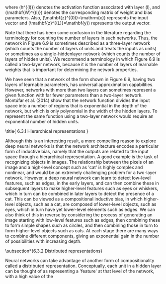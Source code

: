 where \(h^{(l)}\) denotes the activation function associated with layer \(l\), and \(\mathbf{W}^{(l)}\) denotes the corresponding matrix of weight and bias parameters. Also, \(\mathbf{z}^{(0)}=\mathrm{x}\) represents the input vector and \(\mathbf{z}^{(L)}=\mathbf{y}\) represents the output vector.

Note that there has been some confusion in the literature regarding the terminology for counting the number of layers in such networks. Thus, the network in Figure 6.9 is sometimes described as a three-layer network (which counts the number of layers of units and treats the inputs as units) or sometimes as a single-hiddenlayer network (which counts the number of layers of hidden units). We recommend a terminology in which Figure 6.9 is called a two-layer network, because it is the number of layers of learnable weights that is important for determining the network properties.

We have seen that a network of the form shown in Figure 6.9, having two layers of learnable parameters, has universal approximation capabilities. However, networks with more than two layers can sometimes represent a given function with far fewer parameters than a two-layer network. Montúfar et al. (2014) show that the network function divides the input space into a number of regions that is exponential in the depth of the network, but which is only polynomial in the width of the hidden layers. To represent the same function using a two-layer network would require an exponential number of hidden units.

\title{
6.3.1 Hierarchical representations
}

Although this is an interesting result, a more compelling reason to explore deep neural networks is that the network architecture encodes a particular form of inductive bias, namely that the outputs are related to the input space through a hierarchical representation. A good example is the task of recognizing objects in images. The relationship between the pixels of an image and a high-level concept such as 'cat' is highly complex and nonlinear, and would be an extremely challenging problem for a two-layer network. However, a deep neural network can learn to detect low-level features, such as edges, in the early layers, and can then combine these in subsequent layers to make higher-level features such as eyes or whiskers, which in turn can be combined in later layers to detect the presence of a cat. This can be viewed as a compositional inductive bias, in which higher-level objects, such as a cat, are composed of lower-level objects, such as eyes, which in turn have yet lower-level elements such as edges. We can also think of this in reverse by considering the process of generating an image starting with low-level features such as edges, then combining these to form simple shapes such as circles, and then combining those in turn to form higher-level objects such as cats. At each stage there are many ways to combine different components, giving an exponential gain in the number of possibilities with increasing depth.

\subsection*{6.3.2 Distributed representations}

Neural networks can take advantage of another form of compositionality called a distributed representation. Conceptually, each unit in a hidden layer can be thought of as representing a 'feature' at that level of the network, with a high value of the
